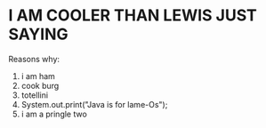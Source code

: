 # I AM COOLER THAN LEWIS JUST SAYING

Reasons why:
1. i am ham
2. cook burg
3.  totellini
4.  System.out.print("Java is for lame-Os");
5.  i am a pringle two